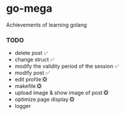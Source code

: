 # go-mega
Achievements of learning golang

### TODO

* delete post ✅
* change struct ✅
* modify the validity period of the session  ✅
* modify post     ✅
* edit profile ❎
* makefile  ❎
* upload image & show image of post ❎
* optimize page display   ❎
* logger